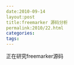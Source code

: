 ```yaml
---
date:2010-09-14
layout:post
title:freemarker 源码分析
permalink:2010/22.html
categories:
tags:
---
```



<p>正在研究freemarker源码</p>